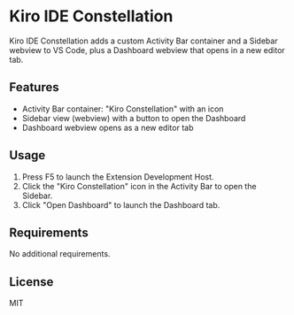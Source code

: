 # Kiro IDE Constellation

Kiro IDE Constellation adds a custom Activity Bar container and a Sidebar webview to VS Code, plus a Dashboard webview that opens in a new editor tab.

## Features

- Activity Bar container: "Kiro Constellation" with an icon
- Sidebar view (webview) with a button to open the Dashboard
- Dashboard webview opens as a new editor tab

## Usage

1. Press F5 to launch the Extension Development Host.
2. Click the "Kiro Constellation" icon in the Activity Bar to open the Sidebar.
3. Click "Open Dashboard" to launch the Dashboard tab.

## Requirements

No additional requirements.

## License

MIT
